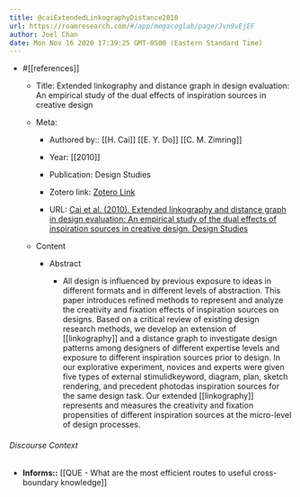```yaml
---
title: @caiExtendedLinkographyDistance2010
url: https://roamresearch.com/#/app/megacoglab/page/Jvn9vEjEF
author: Joel Chan
date: Mon Nov 16 2020 17:39:25 GMT-0500 (Eastern Standard Time)
---
```


- #[[references]]

    - Title: Extended linkography and distance graph in design evaluation: An empirical study of the dual effects of inspiration sources in creative design

    - Meta:

        - Authored by:: [[H. Cai]] [[E. Y. Do]] [[C. M. Zimring]]

        - Year: [[2010]]

        - Publication: Design Studies

        - Zotero link: [Zotero Link](zotero://select/items/1_C65FRUPD)

        - URL: [Cai et al. (2010). Extended linkography and distance graph in design evaluation: An empirical study of the dual effects of inspiration sources in creative design. Design Studies](undefined)

    - Content

        - Abstract

            - All design is influenced by previous exposure to ideas in different formats and in different levels of abstraction. This paper introduces refined methods to represent and analyze the creativity and fixation effects of inspiration sources on designs. Based on a critical review of existing design research methods, we develop an extension of [[linkography]] and a distance graph to investigate design patterns among designers of different expertise levels and exposure to different inspiration sources prior to design. In our explorative experiment, novices and experts were given five types of external stimulidkeyword, diagram, plan, sketch rendering, and precedent photodas inspiration sources for the same design task. Our extended [[linkography]] represents and measures the creativity and fixation propensities of different inspiration sources at the micro-level of design processes.

###### Discourse Context

- **Informs::** [[QUE - What are the most efficient routes to useful cross-boundary knowledge]]
